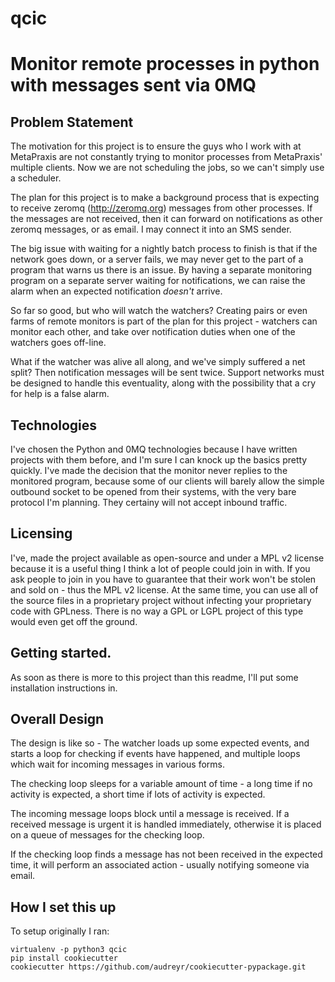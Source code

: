 # qcic
Monitor remote processes in python with messages sent via 0MQ
=============================================================

Problem Statement
-----------------

The motivation for this project is to ensure the guys who I work with at MetaPraxis are not constantly trying to monitor processes from MetaPraxis' multiple clients.
Now we are not scheduling the jobs, so we can't simply use a scheduler.

The plan for this project is to make a background process that is expecting to receive zeromq (http://zeromq.org) messages from other processes.
If the messages are not received, then it can forward on notifications as other zeromq messages, or as email. I may connect it into an SMS sender.

The big issue with waiting for a nightly batch process to finish is that if the network goes down, or a server fails, we may never get to the part of a program that warns us there is an issue.
By having a separate monitoring program on a separate server waiting for notifications, we can raise the alarm when an expected notification _doesn't_ arrive.

So far so good, but who will watch the watchers? Creating pairs or even farms of remote monitors is part of the plan for this project - watchers can monitor each other, and take over notification duties when one of the watchers goes off-line.

What if the watcher was alive all along, and we've simply suffered a net split? Then notification messages will be sent twice. Support networks must be designed to handle this eventuality, along with the possibility that a cry for help is a false alarm.

Technologies
------------

I've chosen the Python and 0MQ technologies because I have written projects with them before, and I'm sure I can knock up the basics pretty quickly.
I've made the decision that the monitor never replies to the monitored program, because some of our clients will barely allow the simple outbound socket to be opened from their systems, with the very bare protocol I'm planning. They certainy will not accept inbound traffic.

Licensing
---------

I've, made the project available as open-source and under a MPL v2 license because it is a useful thing I think a lot of people could join in with. If you ask people to join in you have to guarantee that their work won't be stolen and sold on - thus the MPL v2 license. At the same time, you can use all of the source files in a proprietary project without infecting your proprietary code with GPLness. 
There is no way a GPL or LGPL project of this type would even get off the ground.


Getting started. 
---------------

As soon as there is more to this project than this readme, I'll put some installation instructions in.

Overall Design
--------------

The design is like so - The watcher loads up some expected events, and starts a loop for checking if events have happened, and multiple loops which wait for incoming messages in various forms.

The checking loop sleeps for a variable amount of time - a long time if no activity is expected, a short time if lots of activity is expected.

The incoming message loops block until a message is received. If a received message is urgent it is handled immediately, otherwise it is placed on a queue of messages for the checking loop.

If the checking loop finds a message has not been received in the expected time, it will perform an associated action - usually notifying someone via email.

How I set this up
-----------------

To setup originally I ran:

    virtualenv -p python3 qcic
    pip install cookiecutter
    cookiecutter https://github.com/audreyr/cookiecutter-pypackage.git


